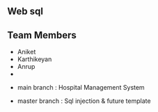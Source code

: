 ## Web sql

## Team Members
- Aniket
- Karthikeyan
- Anrup
- 


* main branch : Hospital Management System

* master branch : Sql injection & future template
